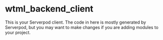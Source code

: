 # wtml_backend_client

This is your Serverpod client. The code in here is mostly generated by
Serverpod, but you may want to make changes if you are adding modules to your
project.

